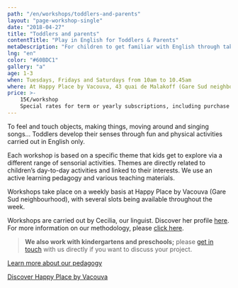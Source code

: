 ```yaml
---
path: "/en/workshops/toddlers-and-parents"
layout: "page-workshop-single"
date: "2018-04-27"
title: "Toddlers and parents"
contentTitle: "Play in English for Toddlers & Parents"
metaDescription: "For children to get familiar with English through taking part in enriching activities from their youngest age"
lng: "en"
color: "#60BDC1"
gallery: "a"
age: 1-3
when: Tuesdays, Fridays and Saturdays from 10am to 10.45am
where: At Happy Place by Vacouva, 43 quai de Malakoff (Gare Sud neighbourhood)
price: >-
    15€/workshop
    Special rates for term or yearly subscriptions, including purchase of 5 or 10 workshop passes
---
```


To feel and touch objects, making things, moving around and singing songs… Toddlers develop their senses through fun and physical activities carried out in English only.

Each workshop is based on a specific theme that kids get to explore via a different range of sensorial activities. Themes are directly related to children’s day-to-day activities and linked to their interests. We use an active learning pedagogy and various teaching materials.

Workshops take place on a weekly basis at Happy Place by Vacouva (Gare Sud neighbourhood), with several slots being available throughout the week.

Workshops are carried out by Cecilia, our linguist. Discover her profile [here](/en/team). For more information on our methodology, please [click here](/en/pedagogy).

> **We also work with kindergartens and preschools;** please [get in touch](/en/contact-us) with us directly if you want to discuss your project.

[Learn more about our pedagogy](/en/pedagogy)

[Discover Happy Place by Vacouva](/en/workshop#gallery)